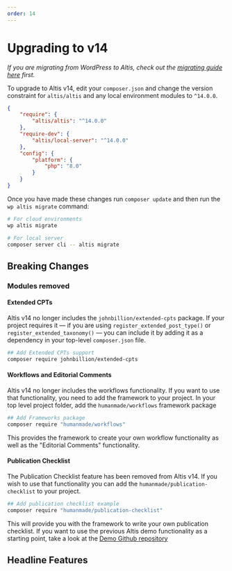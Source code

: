 ```yaml
---
order: 14
---
```

# Upgrading to v14

_If you are migrating from WordPress to Altis, check out the [migrating guide here](../migrating-from-wordpress.md) first._

To upgrade to Altis v14, edit your `composer.json` and change the version constraint for `altis/altis` and any local 
environment modules to `^14.0.0`.

```json
{
	"require": {
		"altis/altis": "^14.0.0"
	},
	"require-dev": {
		"altis/local-server": "^14.0.0"
	},
	"config": {
		"platform": {
			"php": "8.0"
		}
	}
}
```

Once you have made these changes run `composer update` and then run the `wp altis migrate` command:

```sh
# For cloud environments
wp altis migrate

# For local server
composer server cli -- altis migrate
```

## Breaking Changes

### Modules removed  ###

#### Extended CPTs

Altis v14 no longer includes the `johnbillion/extended-cpts` package. If your
project requires it &mdash; if you are using `register_extended_post_type()`
or `register_extended_taxonomy()` &mdash; you can include it by
adding it as a dependency in your top-level `composer.json` file.

```sh
## Add Extended CPTs support
composer require johnbillion/extended-cpts
```

#### Workflows and Editorial Comments

Altis v14 no longer includes the workflows functionality. If you want to use
that functionality, you need to add the framework to your project.
In your top level project folder, add the `humanmade/workflows` framework
package

```sh
## Add Frameworks package
composer require "humanmade/workflows"
```

This provides the framework to create your own workflow functionality as well as
the "Editorial Comments" functionality.

#### Publication Checklist

The Publication Checklist feature has been removed from Altis v14. If you wish
to use that functionality you can add the `humanmade/publication-checklist` to
your project.

```sh
## Add publication checklist example
composer require "humanmade/publication-checklist"
```

This will provide you with the framework to write your own publication
checklist. If you want to use the previous Altis demo functionality as a
starting point, take a look at
the [Demo Github repository](https://github.com/humanmade/demo-publication-checklist)

## Headline Features

